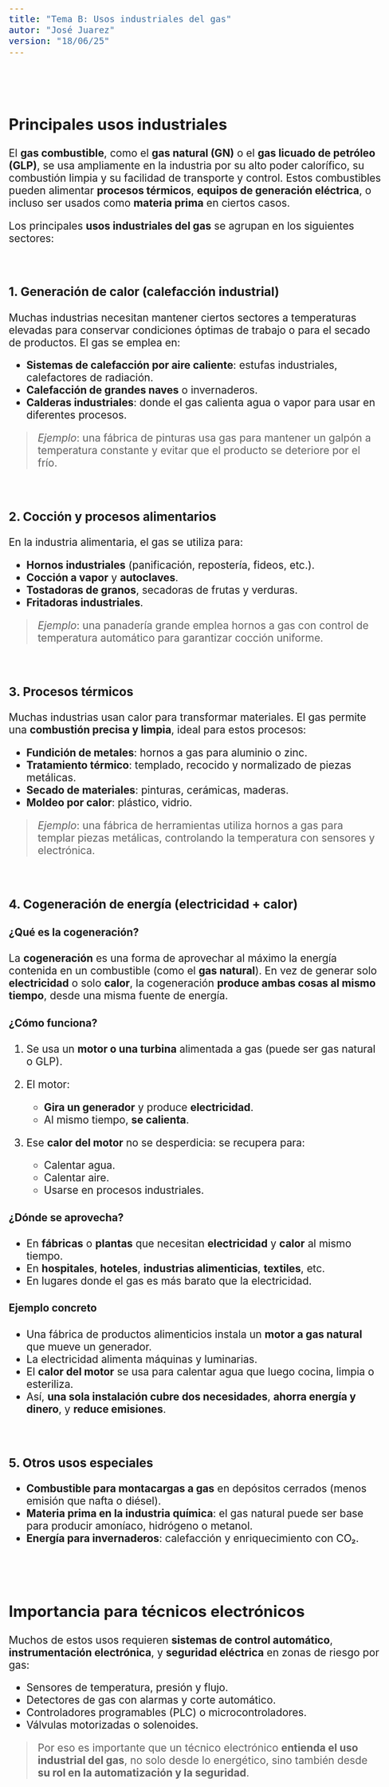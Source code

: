 ```yaml
---
title: "Tema B: Usos industriales del gas"
autor: "José Juarez"
version: "18/06/25"
---
```


<span hidden>Local path of the file: "H:/im/insti/i_gas/"</span>
<span hidden>Local path of images: "H:/im/insti/i_gas/_i/"</span>


<br><br>


## Principales usos industriales

El **gas combustible**, como el **gas natural (GN)** o el **gas licuado de petróleo (GLP)**, se usa ampliamente en la industria por su alto poder calorífico, su combustión limpia y su facilidad de transporte y control. Estos combustibles pueden alimentar **procesos térmicos**, **equipos de generación eléctrica**, o incluso ser usados como **materia prima** en ciertos casos.

Los principales **usos industriales del gas** se agrupan en los siguientes sectores:

<br>

### 1. Generación de calor (calefacción industrial)

Muchas industrias necesitan mantener ciertos sectores a temperaturas elevadas para conservar condiciones óptimas de trabajo o para el secado de productos. El gas se emplea en:

* **Sistemas de calefacción por aire caliente**: estufas industriales, calefactores de radiación.
* **Calefacción de grandes naves** o invernaderos.
* **Calderas industriales**: donde el gas calienta agua o vapor para usar en diferentes procesos.

> *Ejemplo*: una fábrica de pinturas usa gas para mantener un galpón a temperatura constante y evitar que el producto se deteriore por el frío.

<br>

### 2. Cocción y procesos alimentarios

En la industria alimentaria, el gas se utiliza para:

* **Hornos industriales** (panificación, repostería, fideos, etc.).
* **Cocción a vapor** y **autoclaves**.
* **Tostadoras de granos**, secadoras de frutas y verduras.
* **Fritadoras industriales**.

> *Ejemplo*: una panadería grande emplea hornos a gas con control de temperatura automático para garantizar cocción uniforme.

<br>

### 3. Procesos térmicos

Muchas industrias usan calor para transformar materiales. El gas permite una **combustión precisa y limpia**, ideal para estos procesos:

* **Fundición de metales**: hornos a gas para aluminio o zinc.
* **Tratamiento térmico**: templado, recocido y normalizado de piezas metálicas.
* **Secado de materiales**: pinturas, cerámicas, maderas.
* **Moldeo por calor**: plástico, vidrio.

> *Ejemplo*: una fábrica de herramientas utiliza hornos a gas para templar piezas metálicas, controlando la temperatura con sensores y electrónica.

<br>

### 4. Cogeneración de energía (electricidad + calor)

#### ¿Qué es la **cogeneración**?

La **cogeneración** es una forma de aprovechar al máximo la energía contenida en un combustible (como el **gas natural**).
En vez de generar solo **electricidad** o solo **calor**, la cogeneración **produce ambas cosas al mismo tiempo**, desde una misma fuente de energía.

#### ¿Cómo funciona?

1. Se usa un **motor o una turbina** alimentada a gas (puede ser gas natural o GLP).
2. El motor:

   * **Gira un generador** y produce **electricidad**.
   * Al mismo tiempo, **se calienta**.

3. Ese **calor del motor** no se desperdicia: se recupera para:

   * Calentar agua.
   * Calentar aire.
   * Usarse en procesos industriales.

#### ¿Dónde se aprovecha?

* En **fábricas** o **plantas** que necesitan **electricidad** y **calor** al mismo tiempo.
* En **hospitales**, **hoteles**, **industrias alimenticias**, **textiles**, etc.
* En lugares donde el gas es más barato que la electricidad.

#### Ejemplo concreto

- Una fábrica de productos alimenticios instala un **motor a gas natural** que mueve un generador.
- La electricidad alimenta máquinas y luminarias.
- El **calor del motor** se usa para calentar agua que luego cocina, limpia o esteriliza.
- Así, **una sola instalación cubre dos necesidades**, **ahorra energía y dinero**, y **reduce emisiones**.

<br>

### 5. Otros usos especiales

* **Combustible para montacargas a gas** en depósitos cerrados (menos emisión que nafta o diésel).
* **Materia prima en la industria química**: el gas natural puede ser base para producir amoníaco, hidrógeno o metanol.
* **Energía para invernaderos**: calefacción y enriquecimiento con CO₂.


<br><br>


## Importancia para técnicos electrónicos

Muchos de estos usos requieren **sistemas de control automático**, **instrumentación electrónica**, y **seguridad eléctrica** en zonas de riesgo por gas:

* Sensores de temperatura, presión y flujo.
* Detectores de gas con alarmas y corte automático.
* Controladores programables (PLC) o microcontroladores.
* Válvulas motorizadas o solenoides.

> Por eso es importante que un técnico electrónico **entienda el uso industrial del gas**, no solo desde lo energético, sino también desde **su rol en la automatización y la seguridad**.


<!-- HTML style definitions -->
<style>
/* Colors */
.grey1 {color: #b3b3b3;} /* my light-grey */
.grey2 {color: #999999;} /* my middle-grey */
.grey3 {color: #808080;} /* my dark-grey */
.blue1 {color: #6495ed;} /* nvim blue */
.blue2 {color: #276cdf;} /* Andrew Ng Blue */
.sky1 {color: #7dbed8;} /* nvim sky */
.sky2 {color: #27a2db;}   /* my sky */
.green {color: #81b524;} /* my green */
.red1 {color: #ec5469;} /* my coral-red */
.red2 {color: #f44336;} /* my red */
.rose {color: #ec9998:} /* nvim rose */
.gold {color: #df9d43;} /* Andrew Ng gold */
.orange1 {color: #fda556;} /* nvim orange */
.orange2 {color: #ff9505;} /*Andrew Ng orange */
.purple1 {color: #ff40ff;} /* Andrew Ng purple */
.purple2 {color: #d164d7;} /* Andrew Ng purple */
/* Font Size */
.size90 {font-size: 0.9em;}
.size85 {font-size: 0.85em;}
.size80 {font-size: 0.8em;}
.size70 {font-size: 0.7em;}
/* Document General Font Size */
body {font-size: 1.3em;}
</style>
<!-- Use <span> inline and <div> with several lines --->
